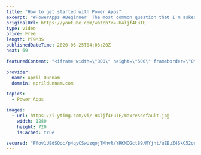 ```yaml
---
title: "How to get started with Power Apps"
excerpt: "#PowerApps #Beginner  The most common question that I'm asked is \"I'm new to Power Apps, how do I get started?\"  Learning any new technology can be overwhelming.  In this video I list the steps you need to take to start learning Power Apps.  If you are brand new to Power Apps then this is the video to"
originalUrl: https://youtube.com/watch?v=-H4ljf4FuTE
type: video
price: Free
length: PT9M3S
publishedDateTime: 2020-06-25T04:03:20Z
heat: 69

featuredContent: "<iframe width=\"800\" height=\"500\" frameborder=\"0\" src=\"https://www.youtube.com/embed/-H4ljf4FuTE\" allow=\"accelerometer; autoplay; encrypted-media; gyroscope; picture-in-picture\" allowfullscreen></iframe>"

provider:
  name: April Dunnam
  domain: aprildunnam.com

topics:
  - Power Apps

images:
  - url: https://i.ytimg.com/vi/-H4ljf4FuTE/maxresdefault.jpg
    width: 1280
    height: 720
    isCached: true

secured: "Ffov1UEdSQoc/p4qyCSwUzqojTMhvR/YRKMOGct89/MYjht/uEEuZ4SkO52oseB787zcWE1Q4m5tb9fL5uutcQ/rahldHVZ9j4Upy7SKw1hJAvJrCWPKIOzAlOJi8kiSvSqSi7NgaFBDvuCIFn+rwZOyeM9gJM3R7kYtzHAyc57t+EaTJkkGswDYLkiFW5At110cwLNWD95HVe8Ub0Yd8oREehuF+R8cChH7azJN+jWifrY607Ix/mcjAzAI40b63oEPz7gUle8HtlzbXM8gzlWbMgmKujeHWn8lkLV+PDbYysb14HzoB8ptnmBigQ23zyHVkpymHo4IrIltRqqnuwCuQdkpInQdp6dvM+8iG/ePpi3o+BDsKoDKUZSo/0pTtNJdre1lufzLDLd4Kc5O0mJg1F3+eAN2P5gVzAvqEyM=;/tCNjbsdpaNnap1axYa0NQ=="
---
```


